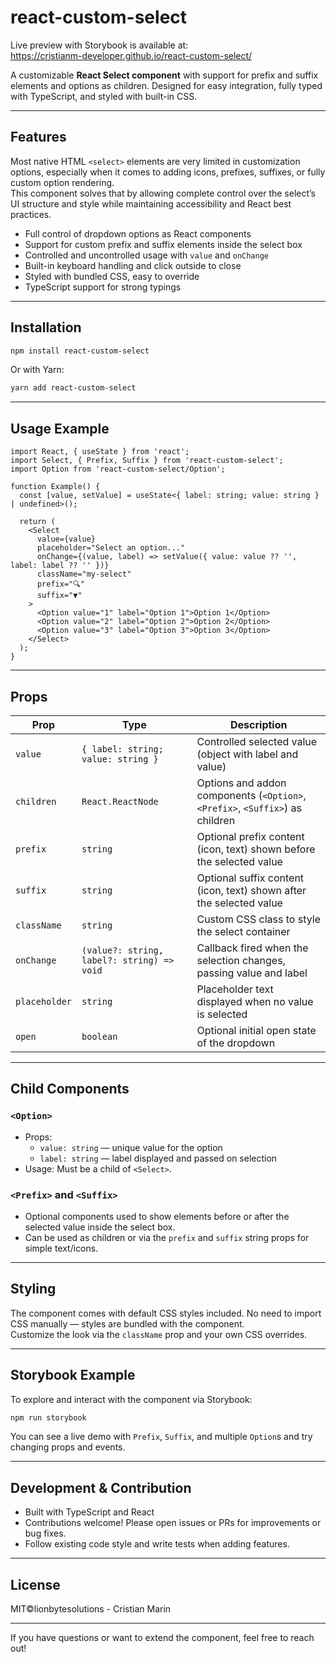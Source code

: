 
# react-custom-select

Live preview with Storybook is available at:  
https://cristianm-developer.github.io/react-custom-select/

A customizable **React Select component** with support for prefix and suffix elements and options as children. Designed for easy integration, fully typed with TypeScript, and styled with built-in CSS.

---

## Features

Most native HTML `<select>` elements are very limited in customization options, especially when it comes to adding icons, prefixes, suffixes, or fully custom option rendering.  
This component solves that by allowing complete control over the select’s UI structure and style while maintaining accessibility and React best practices.

- Full control of dropdown options as React components  
- Support for custom prefix and suffix elements inside the select box  
- Controlled and uncontrolled usage with `value` and `onChange`  
- Built-in keyboard handling and click outside to close  
- Styled with bundled CSS, easy to override  
- TypeScript support for strong typings

---

## Installation

```bash
npm install react-custom-select
```

Or with Yarn:

```bash
yarn add react-custom-select
```

---

## Usage Example

```tsx
import React, { useState } from 'react';
import Select, { Prefix, Suffix } from 'react-custom-select';
import Option from 'react-custom-select/Option';

function Example() {
  const [value, setValue] = useState<{ label: string; value: string } | undefined>();

  return (
    <Select
      value={value}
      placeholder="Select an option..."
      onChange={(value, label) => setValue({ value: value ?? '', label: label ?? '' })}
      className="my-select"
      prefix="🔍"
      suffix="▼"
    >
      <Option value="1" label="Option 1">Option 1</Option>
      <Option value="2" label="Option 2">Option 2</Option>
      <Option value="3" label="Option 3">Option 3</Option>
    </Select>
  );
}
```

---

## Props

| Prop         | Type                                        | Description                                                      |
|--------------|---------------------------------------------|------------------------------------------------------------------|
| `value`      | `{ label: string; value: string }`          | Controlled selected value (object with label and value)          |
| `children`   | `React.ReactNode`                           | Options and addon components (`<Option>`, `<Prefix>`, `<Suffix>`) as children |
| `prefix`     | `string`                                   | Optional prefix content (icon, text) shown before the selected value |
| `suffix`     | `string`                                   | Optional suffix content (icon, text) shown after the selected value |
| `className`  | `string`                                   | Custom CSS class to style the select container                   |
| `onChange`   | `(value?: string, label?: string) => void` | Callback fired when the selection changes, passing value and label |
| `placeholder`| `string`                                   | Placeholder text displayed when no value is selected             |
| `open`       | `boolean`                                  | Optional initial open state of the dropdown                      |

---

## Child Components

### `<Option>`

- Props:  
  - `value: string` — unique value for the option  
  - `label: string` — label displayed and passed on selection  
- Usage: Must be a child of `<Select>`.  

### `<Prefix>` and `<Suffix>`

- Optional components used to show elements before or after the selected value inside the select box.  
- Can be used as children or via the `prefix` and `suffix` string props for simple text/icons.  

---

## Styling

The component comes with default CSS styles included. No need to import CSS manually — styles are bundled with the component.  
Customize the look via the `className` prop and your own CSS overrides.

---

## Storybook Example

To explore and interact with the component via Storybook:

```bash
npm run storybook
```

You can see a live demo with `Prefix`, `Suffix`, and multiple `Option`s and try changing props and events.

---

## Development & Contribution

- Built with TypeScript and React  
- Contributions welcome! Please open issues or PRs for improvements or bug fixes.  
- Follow existing code style and write tests when adding features.

---

## License

MIT©lionbytesolutions - Cristian Marin

---

If you have questions or want to extend the component, feel free to reach out!
